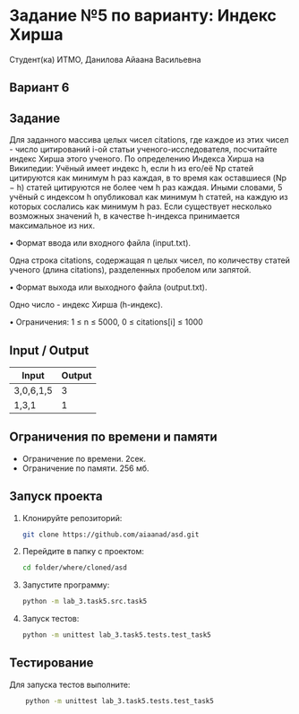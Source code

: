 # Задание №5 по варианту:  Индекс Хирша
Студент(ка) ИТМО, Данилова Айаана Васильевна

## Вариант 6

## Задание 
Для заданного массива целых чисел citations, где каждое из этих чисел - число
цитирований i-ой статьи ученого-исследователя, посчитайте индекс Хирша этого
ученого.
По определению Индекса Хирша на Википедии: Учёный имеет индекс h, если
h из его/её Np статей цитируются как минимум h раз каждая, в то время как оставшиеся (Np − h) статей цитируются не более чем h раз каждая. Иными словами,
5
учёный с индексом h опубликовал как минимум h статей, на каждую из которых
сослались как минимум h раз.
Если существует несколько возможных значений h, в качестве h-индекса принимается максимальное из них.

• Формат ввода или входного файла (input.txt). 

Одна строка citations,
содержащая n целых чисел, по количеству статей ученого (длина citations),
разделенных пробелом или запятой.

• Формат выхода или выходного файла (output.txt). 

   Одно число - индекс
   Хирша (h-индекс).

• Ограничения: 1 ≤ n ≤ 5000, 0 ≤ citations[i] ≤ 1000

## Input / Output 

| Input     | Output |
|-----------|--------|
| 3,0,6,1,5 | 3      |
| 1,3,1     | 1      |

## Ограничения по времени и памяти

- Ограничение по времени. 2сек.
- Ограничение по памяти. 256 мб.


## Запуск проекта
1. Клонируйте репозиторий:
   ```bash
   git clone https://github.com/aiaanad/asd.git
   ```
2. Перейдите в папку с проектом:
   ```bash
   cd folder/where/cloned/asd
   ```
3. Запустите программу:
   ```bash
   python -m lab_3.task5.src.task5
   ```

4. Запуск тестов:
   ```bash
   python -m unittest lab_3.task5.tests.test_task5
   ```


## Тестирование
Для запуска тестов выполните:
```bash
    python -m unittest lab_3.task5.tests.test_task5
```

